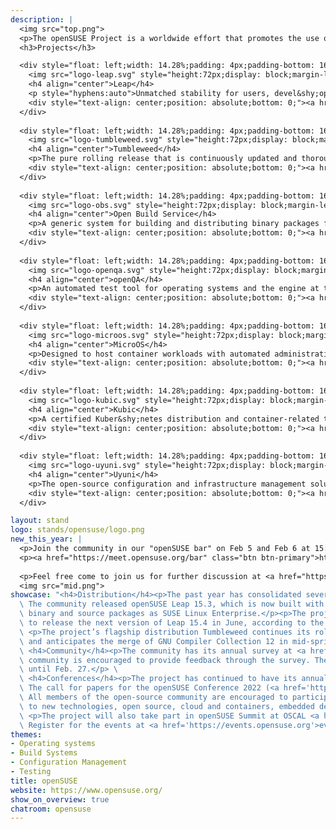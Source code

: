 ```yaml
---
description: |
  <img src="top.png">
  <p>The openSUSE Project is a worldwide effort that promotes the use of Linux, tools around it, and open source. The openSUSE community is made up of multiple contributing communities that collaborate as part of a global open-source network. The openSUSE community develops, builds and maintains many of the packages, tools and infrastructure for the distribution. The community works together in an open, transparent and friendly manner as part of the global Free and Open Source Software community. </p>
  <h3>Projects</h3>

  <div style="float: left;width: 14.28%;padding: 4px;padding-bottom: 16px;height: 320px;">
    <img src="logo-leap.svg" style="height:72px;display: block;margin-left: auto;margin-right: auto;padding-bottom: 10px;">
    <h4 align="center">Leap</h4>
    <p style="hyphens:auto">Unmatched stability for users, devel&shy;opers and sysadmins. Binarily compatible with SUSE Linux Enterprise</p>
    <div style="text-align: center;position: absolute;bottom: 0;"><a href="https://get.opensuse.org/leap">Learn more</a></div>
  </div>
  
  <div style="float: left;width: 14.28%;padding: 4px;padding-bottom: 16px;height: 320px;">
    <img src="logo-tumbleweed.svg" style="height:72px;display: block;margin-left: auto;margin-right: auto;padding-bottom: 10px;">
    <h4 align="center">Tumbleweed</h4>
    <p>The pure rolling release that is continuously updated and thoroughly tested</p>
    <div style="text-align: center;position: absolute;bottom: 0;"><a href="https://get.opensuse.org/tumbleweed">Learn more</a></div>
  </div>
  
  <div style="float: left;width: 14.28%;padding: 4px;padding-bottom: 16px;height: 320px;">
    <img src="logo-obs.svg" style="height:72px;display: block;margin-left: auto;margin-right: auto;padding-bottom: 10px;">
    <h4 align="center">Open Build Service</h4>
    <p>A generic system for building and distributing binary packages from source</p>
    <div style="text-align: center;position: absolute;bottom: 0;"><a href="https://openbuildservice.org">Learn more</a></div>
  </div>
  
  <div style="float: left;width: 14.28%;padding: 4px;padding-bottom: 16px;height: 320px;">
    <img src="logo-openqa.svg" style="height:72px;display: block;margin-left: auto;margin-right: auto;padding-bottom: 10px;">
    <h4 align="center">openQA</h4>
    <p>An automated test tool for operating systems and the engine at the heart of openSUSE's automated testing initiative</p>
    <div style="text-align: center;position: absolute;bottom: 0;"><a href="https://open.qa">Learn more</a></div>
  </div>
  
  <div style="float: left;width: 14.28%;padding: 4px;padding-bottom: 16px;height: 320px;">
    <img src="logo-microos.svg" style="height:72px;display: block;margin-left: auto;margin-right: auto;padding-bottom: 10px;">
    <h4 align="center">MicroOS</h4>
    <p>Designed to host container workloads with automated administration & patching</p>
    <div style="text-align: center;position: absolute;bottom: 0;"><a href="https://kubic.opensuse.org">Learn more</a></div>
  </div>
  
  <div style="float: left;width: 14.28%;padding: 4px;padding-bottom: 16px;height: 320px;">
    <img src="logo-kubic.svg" style="height:72px;display: block;margin-left: auto;margin-right: auto;padding-bottom: 10px;">
    <h4 align="center">Kubic</h4>
    <p>A certified Kuber&shy;netes distribution and container-related technolo&shy;gies built by the openSUSE community</p>
    <div style="text-align: center;position: absolute;bottom: 0;"><a href="https://microos.opensuse.org">Learn more</a></div>
  </div>
  
  <div style="float: left;width: 14.28%;padding: 4px;padding-bottom: 16px;height: 320px;">
    <img src="logo-uyuni.svg" style="height:72px;display: block;margin-left: auto;margin-right: auto;padding-bottom: 10px;">
    <h4 align="center">Uyuni</h4>
    <p>The open-source configuration and infrastructure management solution for software-defined infrastructure</p>
    <div style="text-align: center;position: absolute;bottom: 0;"><a href="https://uyuni-project.org">Learn more</a></div>
  </div>

layout: stand
logo: stands/opensuse/logo.png
new_this_year: |
  <p>Join the community in our "openSUSE bar" on Feb 5 and Feb 6 at 15:00 (UTC)</p>
  <p><a href="https://meet.opensuse.org/bar" class="btn btn-primary">https://meet.opensuse.org/bar</a><p>
  
  <p>Feel free come to join us for further discussion at <a href="https://chat.opensuse.org">chat.opensuse.org</a>!</p>
  <img src="mid.png">
showcase: "<h4>Distribution</h4><p>The past year has consolidated several efforts with the openSUSE Project.\
  \ The community released openSUSE Leap 15.3, which is now built with the exact same\
  \ binary and source packages as SUSE Linux Enterprise.</p><p>The project is expected\
  \ to release the next version of Leap 15.4 in June, according to the roadmap.</p>\
  \ <p>The project’s flagship distribution Tumbleweed continues its rolling release pace\
  \ and anticipates the merge of GNU Compiler Collection 12 in mid-spring.</p>\
  \ <h4>Community</h4><p>The community has its annual survey at <a href='https://survey.opensuse.org'>survey.opensuse.org</a>. The open-source\
  \ community is encouraged to provide feedback through the survey. The survey will run\
  \ until Feb. 27.</p> \
  \ <h4>Conferences</h4><p>The project has continued to have its annual conference.\
  \ The call for papers for the openSUSE Conference 2022 (<a href='https://events.opensuse.org'>events.opensuse.org</a>) is open until April 14. \
  \ All members of the open-source community are encouraged to participate and submit topics related\
  \ to new technologies, open source, cloud and containers, embedded devices and community leadership.</p>\
  \ <p>The project will also take part in openSUSE Summit at OSCAL <a href='https://oscal.openlabs.cc'>oscal.openlabs.cc</a>.\
  \ Register for the events at <a href='https://events.opensuse.org'>events.opensuse.org</a>.</p>"
themes:
- Operating systems
- Build Systems
- Configuration Management
- Testing
title: openSUSE
website: https://www.opensuse.org/
show_on_overview: true
chatroom: opensuse
---
```

